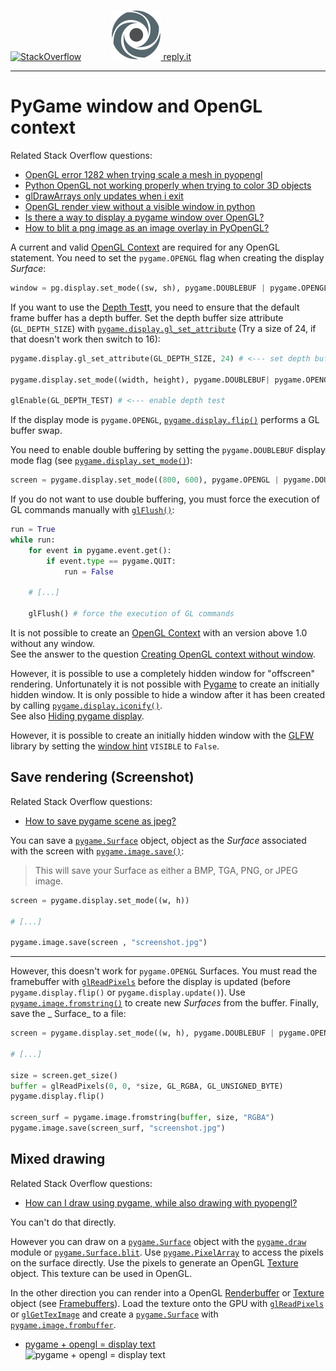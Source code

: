 [![StackOverflow](https://stackexchange.com/users/flair/7322082.png)](https://stackoverflow.com/users/5577765/rabbid76?tab=profile) &nbsp;&nbsp;&nbsp;&nbsp;&nbsp;&nbsp;&nbsp;&nbsp;&nbsp;&nbsp; [![reply.it](../../resource/logo/Repl_it_logo_80.png) reply.it](https://repl.it/repls/folder/PyGame%20Examples)

---

# PyGame window and OpenGL context

Related Stack Overflow questions:

- [OpenGL error 1282 when trying scale a mesh in pyopengl](https://stackoverflow.com/questions/64076734/opengl-error-1281-when-trying-scale-a-mesh-in-pyopengl)
- [Python OpenGL not working properly when trying to color 3D objects](https://stackoverflow.com/questions/64081660/python-opengl-not-working-properly-when-trying-to-color-3d-objects/64086720?noredirect=1#comment113375140_64086720)  
- [glDrawArrays only updates when i exit](https://stackoverflow.com/questions/49957653/gldrawarrays-only-updates-when-i-exit/49957866#49957866)
- [OpenGL render view without a visible window in python](https://stackoverflow.com/questions/51627603/opengl-render-view-without-a-visible-window-in-python/51672538#51672538)
- [Is there a way to display a pygame window over OpenGL?](https://stackoverflow.com/questions/61547251/is-there-a-way-to-display-a-pygame-window-over-opengl/61547556#61547556)
- [How to blit a png image as an image overlay in PyOpenGL?](https://stackoverflow.com/questions/56767373/how-to-blit-a-png-image-as-an-image-overlay-in-pyopengl/56768773#56768773)  

A current and valid [OpenGL Context](https://www.khronos.org/opengl/wiki/OpenGL_Context) are required for any OpenGL statement. You need to set the `pygame.OPENGL` flag when creating the display _Surface_:

```py
window = pg.display.set_mode((sw, sh), pygame.DOUBLEBUF | pygame.OPENGL)
```

If you want to use the [Depth Test](https://www.khronos.org/opengl/wiki/Depth_Test)t, you need to ensure that the default frame buffer has a depth buffer. Set the depth buffer size attribute (`GL_DEPTH_SIZE`) with [`pygame.display.gl_set_attribute`](https://www.pygame.org/docs/ref/display.html#pygame.display.set_mode) (Try a size of 24, if that doesn't work then switch to 16):

```py
pygame.display.gl_set_attribute(GL_DEPTH_SIZE, 24) # <--- set depth buffer size

pygame.display.set_mode((width, height), pygame.DOUBLEBUF| pygame.OPENGL)

glEnable(GL_DEPTH_TEST) # <--- enable depth test
```

If the display mode is `pygame.OPENGL`, [`pygame.display.flip()`](https://www.pygame.org/docs/ref/display.html#pygame.display.flip) performs a GL buffer swap.

You need to enable double buffering by setting the `pygame.DOUBLEBUF` display mode flag (see [`pygame.display.set_mode()`](https://www.pygame.org/docs/ref/display.html#pygame.display.set_mode)):

```py
screen = pygame.display.set_mode((800, 600), pygame.OPENGL | pygame.DOUBLEBUF)
```

If you do not want to use double buffering, you must force the execution of GL commands manually with [`glFlush()`](https://www.khronos.org/registry/OpenGL-Refpages/gl2.1/xhtml/glFlush.xml):

```py
run = True
while run:
    for event in pygame.event.get():
        if event.type == pygame.QUIT:
            run = False

    # [...]

    glFlush() # force the execution of GL commands
```

It is not possible to create an [OpenGL Context](https://www.khronos.org/opengl/wiki/OpenGL_Context) with an version above 1.0 without any window.  
See the answer to the question [Creating OpenGL context without window](https://stackoverflow.com/questions/12482166/creating-opengl-context-without-window).

However, it is possible to use a completely hidden window for "offscreen" rendering.
Unfortunately it is not possible with [Pygame](https://www.pygame.org/news)  to create an initially hidden window.
It is only possible to hide a window after it has been created by calling [`pygame.display.iconify()`](https://www.pygame.org/docs/ref/display.html#pygame.display.iconify).  
See also [Hiding pygame display](https://stackoverflow.com/questions/10466590/hiding-pygame-display).

However, it is possible to create an initially hidden window with the [GLFW](http://www.glfw.org/) library by setting the  [window hint](http://www.glfw.org/docs/latest/window_guide.html#window_hints) `VISIBLE` to `False`.

## Save rendering (Screenshot)

Related Stack Overflow questions:

- [How to save pygame scene as jpeg?](https://stackoverflow.com/questions/66209365/how-to-save-pygame-scene-as-jpeg/66209486#66209486)  

You can save a [`pygame.Surface`](https://www.pygame.org/docs/ref/surface.html) object, object as the _Surface_ associated with the screen with [`pygame.image.save()`](https://www.pygame.org/docs/ref/image.html#pygame.image.save):

> This will save your Surface as either a BMP, TGA, PNG, or JPEG image.

```py
screen = pygame.display.set_mode((w, h))

# [...]

pygame.image.save(screen , "screenshot.jpg")
```

---

However, this doesn't work for `pygame.OPENGL` Surfaces. You must read the framebuffer with [`glReadPixels`](http://pyopengl.sourceforge.net/documentation/manual-3.0/glReadPixels.html) before the display is updated (before `pygame.display.flip()` or `pygame.display.update()`). Use [`pygame.image.fromstring()`](https://www.pygame.org/docs/ref/image.html#pygame.image.fromstring) to create new _Surfaces_ from the buffer. Finally, save the _
Surface_ to a file:

```py
screen = pygame.display.set_mode((w, h), pygame.DOUBLEBUF | pygame.OPENGL)

# [...]

size = screen.get_size()
buffer = glReadPixels(0, 0, *size, GL_RGBA, GL_UNSIGNED_BYTE)
pygame.display.flip()

screen_surf = pygame.image.fromstring(buffer, size, "RGBA")
pygame.image.save(screen_surf, "screenshot.jpg")
```

## Mixed drawing

Related Stack Overflow questions:

- [How can I draw using pygame, while also drawing with pyopengl?](https://stackoverflow.com/questions/66552579/how-can-i-draw-using-pygame-while-also-drawing-with-pyopengl/66552664#66552664)

You can't do that directly.

However you can draw on a [`pygame.Surface`](https://www.pygame.org/docs/ref/surface.html) object with the [`pygame.draw`](https://www.pygame.org/docs/ref/draw.html) module or [`pygame.Surface.blit`](https://www.pygame.org/docs/ref/surface.html#pygame.Surface.blit). Use [`pygame.PixelArray`](https://www.pygame.org/docs/ref/pixelarray.html) to access the pixels on the surface directly. Use the pixels to generate an OpenGL [Texture](https://www.khronos.org/opengl/wiki/Texture) object. This texture can be used in OpenGL. 

In the other direction you can render into a OpenGL [Renderbuffer](https://www.khronos.org/opengl/wiki/Renderbuffer_Object) or  [Texture](https://www.khronos.org/opengl/wiki/Texture) object (see [Framebuffers](https://learnopengl.com/Advanced-OpenGL/Framebuffers)). Load the texture onto the GPU with [`glReadPixels`](https://www.khronos.org/registry/OpenGL-Refpages/gl4/html/glReadPixels.xhtml) or [`glGetTexImage`](https://www.khronos.org/registry/OpenGL-Refpages/gl4/html/glGetTexImage.xhtml) and create a [`pygame.Surface`](https://www.pygame.org/docs/ref/surface.html) with [`pygame.image.frombuffer`](https://www.pygame.org/docs/ref/image.html#pygame.image.frombuffer).

- [pygame + opengl = display text](https://stackoverflow.com/questions/67608968/pygame-opengl-display-text/67639147#67639147)  
  ![pygame + opengl = display text](https://i.stack.imgur.com/fEc07.gif)  